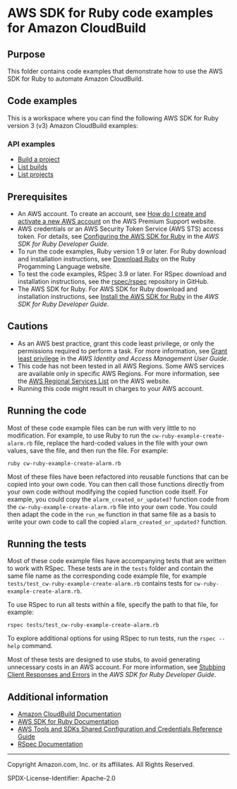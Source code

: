 # AWS SDK for Ruby code examples for Amazon CloudBuild

## Purpose

This folder contains code examples that demonstrate how to use the AWS SDK for Ruby to automate Amazon CloudBuild.

## Code examples
This is a workspace where you can find the following AWS SDK for Ruby version 3 (v3) Amazon CloudBuild examples:

### API examples
- [Build a project](./aws-ruby-sdk-codebuild-example-build-project.rb)
- [List builds](./aws-ruby-sdk-codebuild-example-list-builds.rb)
- [List projects](./aws-ruby-sdk-codebuild-example-list-projects.rb)

## Prerequisites

- An AWS account. To create an account, see [How do I create and activate a new AWS account](https://aws.amazon.com/premiumsupport/knowledge-center/create-and-activate-aws-account/) on the AWS Premium Support website.
- AWS credentials or an AWS Security Token Service (AWS STS) access token. For details, see 
  [Configuring the AWS SDK for Ruby](https://docs.aws.amazon.com/sdk-for-ruby/v3/developer-guide/setup-config.html) in the 
  *AWS SDK for Ruby Developer Guide*.
- To run the code examples, Ruby version 1.9 or later. For Ruby download and installation instructions, see 
  [Download Ruby](https://www.ruby-lang.org/en/downloads/) on the Ruby Progamming Language website.
- To test the code examples, RSpec 3.9 or later. For RSpec download and installation instructions, see the [rspec/rspec](https://github.com/rspec/rspec) repository in GitHub.
- The AWS SDK for Ruby. For AWS SDK for Ruby download and installation instructions, see 
  [Install the AWS SDK for Ruby](https://docs.aws.amazon.com/sdk-for-ruby/v3/developer-guide/setup-install.html) in the 
  *AWS SDK for Ruby Developer Guide*.

## Cautions

- As an AWS best practice, grant this code least privilege, or only the 
  permissions required to perform a task. For more information, see 
  [Grant least privilege](https://docs.aws.amazon.com/IAM/latest/UserGuide/best-practices.html#grant-least-privilege) 
  in the *AWS Identity and Access Management User Guide*.
- This code has not been tested in all AWS Regions. Some AWS services are 
  available only in specific AWS Regions. For more information, see the 
  [AWS Regional Services List](https://aws.amazon.com/about-aws/global-infrastructure/regional-product-services/)
  on the AWS website.
- Running this code might result in charges to your AWS account.

## Running the code

Most of these code example files can be run with very little to no modification. For example, to use Ruby to run the `cw-ruby-example-create-alarm.rb` file, replace the hard-coded values in the file with your own values, save the file, and then run the file. For example:

```
ruby cw-ruby-example-create-alarm.rb
```

Most of these files have been refactored into reusable functions that can be copied into your own code. You can then call those functions directly from your own code without modifying the copied function code itself. For example, you could copy the `alarm_created_or_updated?` function code from the `cw-ruby-example-create-alarm.rb` file into your own code. You could then adapt the code in the `run_me` function in that same file as a basis to write your own code to call the copied `alarm_created_or_updated?` function.

## Running the tests

Most of these code example files have accompanying tests that are written to work with RSpec. These tests are in the `tests` folder and contain the same file name as the corresponding code example file, for example `tests/test_cw-ruby-example-create-alarm.rb` contains tests for `cw-ruby-example-create-alarm.rb`.

To use RSpec to run all tests within a file, specify the path to that file, for example:

```
rspec tests/test_cw-ruby-example-create-alarm.rb
```

To explore additional options for using RSpec to run tests, run the `rspec --help` command. 

Most of these tests are designed to use stubs, to avoid generating unnecessary costs in an AWS account. For more information, see [Stubbing Client Responses and Errors](https://docs.aws.amazon.com/sdk-for-ruby/v3/developer-guide/stubbing.html) in the *AWS SDK for Ruby Developer Guide*.


## Additional information

- [Amazon CloudBuild Documentation](https://docs.aws.amazon.com/CloudBuild)
- [AWS SDK for Ruby Documentation](https://docs.aws.amazon.com/sdk-for-ruby)
- [AWS Tools and SDKs Shared Configuration and Credentials Reference Guide](https://docs.aws.amazon.com/credref/latest/refdocs)
- [RSpec Documentation](https://rspec.info/documentation)

---
Copyright Amazon.com, Inc. or its affiliates. All Rights Reserved.

SPDX-License-Identifier: Apache-2.0
